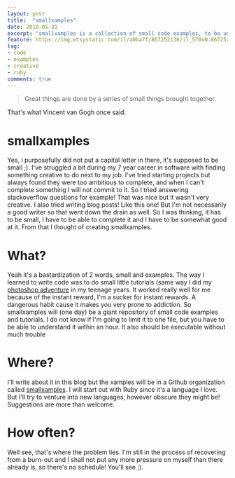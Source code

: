 ```yaml
---
layout: post
title:  "smallxamples"
date: 2018-05-31
excerpt: "smallxamples is a collection of small code examples, to be understood within an hour. This will be my new creative project which will keep me occupied in my spare time"
feature: https://img.etsystatic.com/il/a0ba7f/867252130/il_570xN.867252130_45cs.jpg?version=1
tag:
- code
- examples
- creative
- ruby
comments: true
---
```


> Great things are done by a series of small things brought together.

That's what Vincent van Gogh once said.

# smallxamples

Yes, i purposefully did not put a capital letter in there, it's supposed to be small ;). I've struggled a bit during my 7 year career in software with finding something creative to do next to my job. I've tried starting projects but always found they were too ambitious to complete, and when I can't complete something I will not commit to it. So I tried answering stackoverflow questions for example! That was nice but it wasn't very creative. I also tried writing blog posts! Like this one! But I'm not necessarily a good writer so that went down the drain as well. So I was thinking, it has to be small, I have to be able to complete it and I have to be somewhat good at it. From that I thought of creating smallxamples.

# What?

Yeah it's a bastardization of 2 words, small and examples. The way I learned to write code was to do small little tutorials (same way I did my [photoshop adventure](https://marthijn1990.deviantart.com/art/Mo-Inc-Logo-49234887) in my teenage years. It worked really well for me because of the instant reward, I'm a sucker for instant rewards. A dangerous habit cause it makes you very prone to addiction. So smallxamples will (one day) be a giant repository of small code examples and tutorials. I do not know if I'm going to limit it to one file, but you have to be able to understand it within an hour. It also should be executable without much trouble

# Where?

I'll write about it in this blog but the xamples will be in a Github organization called [smallxamples](https://github.com/smallxamples). I will start out with Ruby since it's a language I love. But I'll try to venture into new languages, however obscure they might be! Suggestions are more than welcome.

# How often?

Well see, that's where the problem lies. I'm still in the process of recovering from a burn-out and I shall not put any more pressure on myself than there already is, so there's no schedule! You'll see ;).

